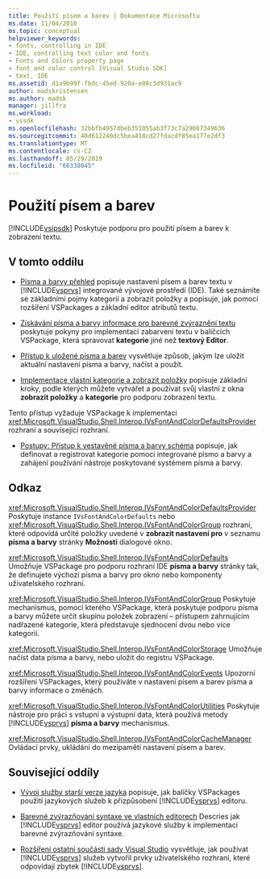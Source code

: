 ```yaml
---
title: Použití písem a barev | Dokumentace Microsoftu
ms.date: 11/04/2016
ms.topic: conceptual
helpviewer_keywords:
- fonts, controlling in IDE
- IDE, controlling text color and fonts
- Fonts and Colors property page
- font and color control [Visual Studio SDK]
- text, IDE
ms.assetid: d1a9b99f-fbdc-45ed-920a-e08c3d931ac9
author: madskristensen
ms.author: madsk
manager: jillfra
ms.workload:
- vssdk
ms.openlocfilehash: 32bbfb4957dbeb351055ab3f73c7a29087349636
ms.sourcegitcommit: 40d612240dc5bea418cd27fdacdf85ea177e2df3
ms.translationtype: MT
ms.contentlocale: cs-CZ
ms.lasthandoff: 05/29/2019
ms.locfileid: "66338045"
---
```

# <a name="using-fonts-and-colors"></a>Použití písem a barev
[!INCLUDE[vsipsdk](../extensibility/includes/vsipsdk_md.md)] Poskytuje podporu pro použití písem a barev k zobrazení textu.

## <a name="in-this-section"></a>V tomto oddílu
- [Písma a barvy přehled](../extensibility/font-and-color-overview.md) popisuje nastavení písem a barev textu v [!INCLUDE[vsprvs](../code-quality/includes/vsprvs_md.md)] integrované vývojové prostředí (IDE). Také seznámíte se základními pojmy kategorií a zobrazit položky a popisuje, jak pomocí rozšíření VSPackages a základní editor atributů textu.

- [Získávání písma a barvy informace pro barevné zvýraznění textu](../extensibility/getting-font-and-color-information-for-text-colorization.md) poskytuje pokyny pro implementaci zabarvení textu v balíčcích VSPackage, která spravovat **kategorie** jiné než **textový Editor**.

- [Přístup k uložené písma a barev](../extensibility/accessing-stored-font-and-color-settings.md) vysvětluje způsob, jakým lze uložit aktuální nastavení písma a barvy, načíst a použít.

- [Implementace vlastní kategorie a zobrazit položky](../extensibility/implementing-custom-categories-and-display-items.md) popisuje základní kroky, podle kterých můžete vytvářet a používat svůj vlastní z okna **zobrazit položky** a **kategorie** pro podporu zobrazení textu.

 Tento přístup vyžaduje VSPackage k implementaci <xref:Microsoft.VisualStudio.Shell.Interop.IVsFontAndColorDefaultsProvider> rozhraní a související rozhraní.

- [Postupy: Přístup k vestavěné písma a barvy schéma](../extensibility/how-to-access-the-built-in-fonts-and-color-scheme.md) popisuje, jak definovat a registrovat kategorie pomocí integrované písmo a barvy a zahájení používání nástroje poskytované systémem písma a barvy.

## <a name="reference"></a>Odkaz
 <xref:Microsoft.VisualStudio.Shell.Interop.IVsFontAndColorDefaultsProvider> Poskytuje instance `IVsFontAndColorDefaults` nebo <xref:Microsoft.VisualStudio.Shell.Interop.IVsFontAndColorGroup> rozhraní, které odpovídá určité položky uvedené v **zobrazit nastavení pro** v seznamu **písma a barvy** stránky **Možnosti** dialogové okno.

 <xref:Microsoft.VisualStudio.Shell.Interop.IVsFontAndColorDefaults> Umožňuje VSPackage pro podporu rozhraní IDE **písma a barvy** stránky tak, že definujete výchozí písma a barvy pro okno nebo komponenty uživatelského rozhraní.

 <xref:Microsoft.VisualStudio.Shell.Interop.IVsFontAndColorGroup> Poskytuje mechanismus, pomocí kterého VSPackage, která poskytuje podporu písma a barvy můžete určit skupinu položek zobrazení – přístupem zahrnujícím nadřazené kategorie, která představuje sjednocení dvou nebo více kategorií.

 <xref:Microsoft.VisualStudio.Shell.Interop.IVsFontAndColorStorage> Umožňuje načíst data písma a barvy, nebo uložit do registru VSPackage.

 <xref:Microsoft.VisualStudio.Shell.Interop.IVsFontAndColorEvents> Upozorní rozšíření VSPackages, který používáte v nastavení písem a barev písma a barvy informace o změnách.

 <xref:Microsoft.VisualStudio.Shell.Interop.IVsFontAndColorUtilities> Poskytuje nástroje pro práci s vstupní a výstupní data, která používá metody [!INCLUDE[vsprvs](../code-quality/includes/vsprvs_md.md)] **písma a barvy** mechanismus.

 <xref:Microsoft.VisualStudio.Shell.Interop.IVsFontAndColorCacheManager> Ovládací prvky, ukládání do mezipaměti nastavení písem a barev.

## <a name="related-sections"></a>Související oddíly
- [Vývoj služby starší verze jazyka](../extensibility/internals/developing-a-legacy-language-service.md) popisuje, jak balíčky VSPackages použití jazykových služeb k přizpůsobení [!INCLUDE[vsprvs](../code-quality/includes/vsprvs_md.md)] editoru.

- [Barevné zvýrazňování syntaxe ve vlastních editorech](../extensibility/syntax-coloring-in-custom-editors.md) Descries jak [!INCLUDE[vsprvs](../code-quality/includes/vsprvs_md.md)] editor používá jazykové služby k implementaci barevné zvýrazňování syntaxe.

- [Rozšíření ostatní součásti sady Visual Studio](../extensibility/extending-other-parts-of-visual-studio.md) vysvětluje, jak používat [!INCLUDE[vsprvs](../code-quality/includes/vsprvs_md.md)] služeb vytvořil prvky uživatelského rozhraní, které odpovídají zbytek [!INCLUDE[vsprvs](../code-quality/includes/vsprvs_md.md)].